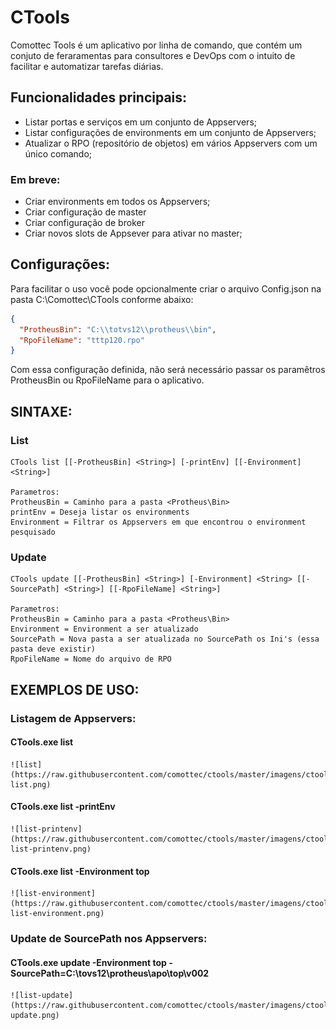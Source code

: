 # CTools

Comottec Tools é um aplicativo por linha de comando, que contém um conjuto de feraramentas para consultores e DevOps com o intuito de facilitar e automatizar tarefas diárias.

## Funcionalidades principais:

* Listar portas e serviços em um conjunto de Appservers;
* Listar configurações de environments em um conjunto de Appservers;
* Atualizar o RPO (repositório de objetos) em vários Appservers com um único comando;

### Em breve:
* Criar environments em todos os Appservers;
* Criar configuração de master
* Criar configuração de broker
* Criar novos slots de Appsever para ativar no master;

## Configurações:

Para facilitar o uso você pode opcionalmente criar o arquivo Config.json na pasta C:\Comottec\CTools conforme abaixo:
```json
{
  "ProtheusBin": "C:\\totvs12\\protheus\\bin",
  "RpoFileName": "tttp120.rpo"
}
```
Com essa configuração definida, não será necessário passar os paramêtros ProtheusBin ou RpoFileName para o aplicativo.

## SINTAXE:

### List
    CTools list [[-ProtheusBin] <String>] [-printEnv] [[-Environment] <String>]
    
    Parametros:
    ProtheusBin = Caminho para a pasta <Protheus\Bin>
    printEnv = Deseja listar os environments
    Environment = Filtrar os Appservers em que encontrou o environment pesquisado

### Update
    CTools update [[-ProtheusBin] <String>] [-Environment] <String> [[-SourcePath] <String>] [[-RpoFileName] <String>] 

    Parametros:
    ProtheusBin = Caminho para a pasta <Protheus\Bin>
    Environment = Environment a ser atualizado
    SourcePath = Nova pasta a ser atualizada no SourcePath os Ini's (essa pasta deve existir)
    RpoFileName = Nome do arquivo de RPO

## EXEMPLOS DE USO:

### Listagem de Appservers:

#### CTools.exe list  
    ![list](https://raw.githubusercontent.com/comottec/ctools/master/imagens/ctools-list.png)

#### CTools.exe list -printEnv
    ![list-printenv](https://raw.githubusercontent.com/comottec/ctools/master/imagens/ctools-list-printenv.png)

#### CTools.exe list -Environment top
    ![list-environment](https://raw.githubusercontent.com/comottec/ctools/master/imagens/ctools-list-environment.png)

### Update de SourcePath nos Appservers:

#### CTools.exe update -Environment top -SourcePath=C:\tovs12\protheus\apo\top\v002
    ![list-update](https://raw.githubusercontent.com/comottec/ctools/master/imagens/ctools-update.png)

